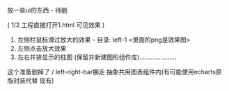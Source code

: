 放一些ui的东西 - 待删

( 1/2 工程直接打开1.html 可见效果 )

1. 左侧栏鼠标滑过放大的效果 - 目录: left-1 <里面的png是效果图>
2. 左侧点击放大效果
3. 左右并排显示的柱图 (保留并新建图形组件库).....................

这个准备删掉了 / left-right-bar挪走 抽象共用图表组件内(有可能使用echarts原版封装代替 现有)
